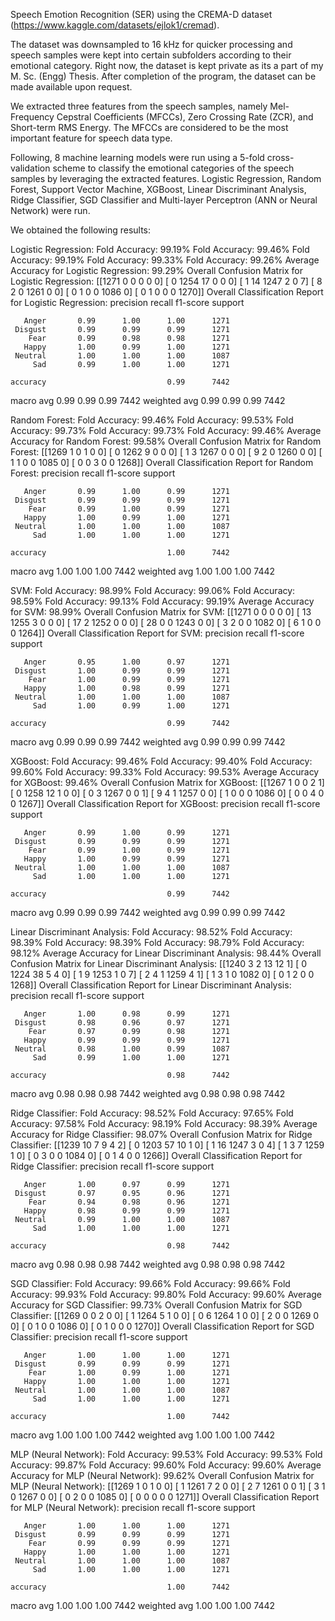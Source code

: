 Speech Emotion Recognition (SER) using the CREMA-D dataset (https://www.kaggle.com/datasets/ejlok1/cremad).

The dataset was downsampled to 16 kHz for quicker processing and speech samples were kept into certain subfolders according to their emotional category.
Right now, the dataset is kept private as its a part of my M. Sc. (Engg) Thesis. After completion of the program, the dataset can be made available upon request.

We extracted three features from the speech samples, namely Mel-Frequency Cepstral Coefficients (MFCCs), Zero Crossing Rate (ZCR), and Short-term RMS Energy.
The MFCCs are considered to be the most important feature for speech data type.

Following, 8 machine learning models were run using a 5-fold cross-validation scheme to classify the emotional categories of the speech samples by leveraging the extracted features.
Logistic Regression, Random Forest, Support Vector Machine, XGBoost, Linear Discriminant Analysis, Ridge Classifier, SGD Classifier and Multi-layer Perceptron (ANN or Neural Network) were run.


We obtained the following results:

Logistic Regression:
Fold Accuracy: 99.19%
Fold Accuracy: 99.46%
Fold Accuracy: 99.19%
Fold Accuracy: 99.33%
Fold Accuracy: 99.26%
Average Accuracy for Logistic Regression: 99.29%
Overall Confusion Matrix for Logistic Regression:
[[1271    0    0    0    0    0]
 [   0 1254   17    0    0    0]
 [   1   14 1247    2    0    7]
 [   8    2    0 1261    0    0]
 [   0    1    0    0 1086    0]
 [   0    1    0    0    0 1270]]
Overall Classification Report for Logistic Regression:
              precision    recall  f1-score   support

       Anger       0.99      1.00      1.00      1271
     Disgust       0.99      0.99      0.99      1271
        Fear       0.99      0.98      0.98      1271
       Happy       1.00      0.99      1.00      1271
     Neutral       1.00      1.00      1.00      1087
         Sad       0.99      1.00      1.00      1271

    accuracy                           0.99      7442
   macro avg       0.99      0.99      0.99      7442
weighted avg       0.99      0.99      0.99      7442


Random Forest:
Fold Accuracy: 99.46%
Fold Accuracy: 99.53%
Fold Accuracy: 99.73%
Fold Accuracy: 99.73%
Fold Accuracy: 99.46%
Average Accuracy for Random Forest: 99.58%
Overall Confusion Matrix for Random Forest:
[[1269    1    0    1    0    0]
 [   0 1262    9    0    0    0]
 [   1    3 1267    0    0    0]
 [   9    2    0 1260    0    0]
 [   1    1    0    0 1085    0]
 [   0    0    3    0    0 1268]]
Overall Classification Report for Random Forest:
              precision    recall  f1-score   support

       Anger       0.99      1.00      0.99      1271
     Disgust       0.99      0.99      0.99      1271
        Fear       0.99      1.00      0.99      1271
       Happy       1.00      0.99      1.00      1271
     Neutral       1.00      1.00      1.00      1087
         Sad       1.00      1.00      1.00      1271

    accuracy                           1.00      7442
   macro avg       1.00      1.00      1.00      7442
weighted avg       1.00      1.00      1.00      7442


SVM:
Fold Accuracy: 98.99%
Fold Accuracy: 99.06%
Fold Accuracy: 98.59%
Fold Accuracy: 99.13%
Fold Accuracy: 99.19%
Average Accuracy for SVM: 98.99%
Overall Confusion Matrix for SVM:
[[1271    0    0    0    0    0]
 [  13 1255    3    0    0    0]
 [  17    2 1252    0    0    0]
 [  28    0    0 1243    0    0]
 [   3    2    0    0 1082    0]
 [   6    1    0    0    0 1264]]
Overall Classification Report for SVM:
              precision    recall  f1-score   support

       Anger       0.95      1.00      0.97      1271
     Disgust       1.00      0.99      0.99      1271
        Fear       1.00      0.99      0.99      1271
       Happy       1.00      0.98      0.99      1271
     Neutral       1.00      1.00      1.00      1087
         Sad       1.00      0.99      1.00      1271

    accuracy                           0.99      7442
   macro avg       0.99      0.99      0.99      7442
weighted avg       0.99      0.99      0.99      7442


XGBoost:
Fold Accuracy: 99.46%
Fold Accuracy: 99.40%
Fold Accuracy: 99.60%
Fold Accuracy: 99.33%
Fold Accuracy: 99.53%
Average Accuracy for XGBoost: 99.46%
Overall Confusion Matrix for XGBoost:
[[1267    1    0    0    2    1]
 [   0 1258   12    1    0    0]
 [   0    3 1267    0    0    1]
 [   9    4    1 1257    0    0]
 [   1    0    0    0 1086    0]
 [   0    0    4    0    0 1267]]
Overall Classification Report for XGBoost:
              precision    recall  f1-score   support

       Anger       0.99      1.00      0.99      1271
     Disgust       0.99      0.99      0.99      1271
        Fear       0.99      1.00      0.99      1271
       Happy       1.00      0.99      0.99      1271
     Neutral       1.00      1.00      1.00      1087
         Sad       1.00      1.00      1.00      1271

    accuracy                           0.99      7442
   macro avg       0.99      0.99      0.99      7442
weighted avg       0.99      0.99      0.99      7442


Linear Discriminant Analysis:
Fold Accuracy: 98.52%
Fold Accuracy: 98.39%
Fold Accuracy: 98.39%
Fold Accuracy: 98.79%
Fold Accuracy: 98.12%
Average Accuracy for Linear Discriminant Analysis: 98.44%
Overall Confusion Matrix for Linear Discriminant Analysis:
[[1240    3    2   13   12    1]
 [   0 1224   38    5    4    0]
 [   1    9 1253    1    0    7]
 [   2    4    1 1259    4    1]
 [   1    3    1    0 1082    0]
 [   0    1    2    0    0 1268]]
Overall Classification Report for Linear Discriminant Analysis:
              precision    recall  f1-score   support

       Anger       1.00      0.98      0.99      1271
     Disgust       0.98      0.96      0.97      1271
        Fear       0.97      0.99      0.98      1271
       Happy       0.99      0.99      0.99      1271
     Neutral       0.98      1.00      0.99      1087
         Sad       0.99      1.00      1.00      1271

    accuracy                           0.98      7442
   macro avg       0.98      0.98      0.98      7442
weighted avg       0.98      0.98      0.98      7442


Ridge Classifier:
Fold Accuracy: 98.52%
Fold Accuracy: 97.65%
Fold Accuracy: 97.58%
Fold Accuracy: 98.19%
Fold Accuracy: 98.39%
Average Accuracy for Ridge Classifier: 98.07%
Overall Confusion Matrix for Ridge Classifier:
[[1239   10    7    9    4    2]
 [   0 1203   57   10    1    0]
 [   1   16 1247    3    0    4]
 [   1    3    7 1259    1    0]
 [   0    3    0    0 1084    0]
 [   0    1    4    0    0 1266]]
Overall Classification Report for Ridge Classifier:
              precision    recall  f1-score   support

       Anger       1.00      0.97      0.99      1271
     Disgust       0.97      0.95      0.96      1271
        Fear       0.94      0.98      0.96      1271
       Happy       0.98      0.99      0.99      1271
     Neutral       0.99      1.00      1.00      1087
         Sad       1.00      1.00      1.00      1271

    accuracy                           0.98      7442
   macro avg       0.98      0.98      0.98      7442
weighted avg       0.98      0.98      0.98      7442


SGD Classifier:
Fold Accuracy: 99.66%
Fold Accuracy: 99.66%
Fold Accuracy: 99.93%
Fold Accuracy: 99.80%
Fold Accuracy: 99.60%
Average Accuracy for SGD Classifier: 99.73%
Overall Confusion Matrix for SGD Classifier:
[[1269    0    0    2    0    0]
 [   1 1264    5    1    0    0]
 [   0    6 1264    1    0    0]
 [   2    0    0 1269    0    0]
 [   0    1    0    0 1086    0]
 [   0    1    0    0    0 1270]]
Overall Classification Report for SGD Classifier:
              precision    recall  f1-score   support

       Anger       1.00      1.00      1.00      1271
     Disgust       0.99      0.99      0.99      1271
        Fear       1.00      0.99      1.00      1271
       Happy       1.00      1.00      1.00      1271
     Neutral       1.00      1.00      1.00      1087
         Sad       1.00      1.00      1.00      1271

    accuracy                           1.00      7442
   macro avg       1.00      1.00      1.00      7442
weighted avg       1.00      1.00      1.00      7442


MLP (Neural Network):
Fold Accuracy: 99.53%
Fold Accuracy: 99.53%
Fold Accuracy: 99.87%
Fold Accuracy: 99.60%
Fold Accuracy: 99.60%
Average Accuracy for MLP (Neural Network): 99.62%
Overall Confusion Matrix for MLP (Neural Network):
[[1269    1    0    1    0    0]
 [   1 1261    7    2    0    0]
 [   2    7 1261    0    0    1]
 [   3    1    0 1267    0    0]
 [   0    2    0    0 1085    0]
 [   0    0    0    0    0 1271]]
Overall Classification Report for MLP (Neural Network):
              precision    recall  f1-score   support

       Anger       1.00      1.00      1.00      1271
     Disgust       0.99      0.99      0.99      1271
        Fear       0.99      0.99      0.99      1271
       Happy       1.00      1.00      1.00      1271
     Neutral       1.00      1.00      1.00      1087
         Sad       1.00      1.00      1.00      1271

    accuracy                           1.00      7442
   macro avg       1.00      1.00      1.00      7442
weighted avg       1.00      1.00      1.00      7442
